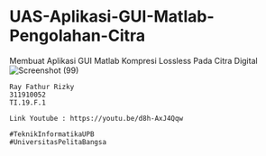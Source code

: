 # UAS-Aplikasi-GUI-Matlab-Pengolahan-Citra
Membuat Aplikasi GUI Matlab Kompresi Lossless Pada Citra Digital
![Screenshot (99)](https://user-images.githubusercontent.com/56881488/126519757-9da46561-c23b-4d07-8d2e-f0174940d1a1.png)
`````
Ray Fathur Rizky
311910052
TI.19.F.1

Link Youtube : https://youtu.be/d8h-AxJ4Qqw

#TeknikInformatikaUPB
#UniversitasPelitaBangsa
